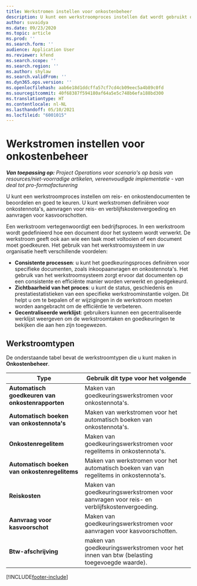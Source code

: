 ```yaml
---
title: Werkstromen instellen voor onkostenbeheer
description: U kunt een werkstroomproces instellen dat wordt gebruikt om reis- en onkostendocumenten te beoordelen en goed te keuren.
author: suvaidya
ms.date: 09/23/2020
ms.topic: article
ms.prod: ''
ms.search.form: ''
audience: Application User
ms.reviewer: kfend
ms.search.scope: ''
ms.search.region: ''
ms.author: shylaw
ms.search.validFrom: ''
ms.dyn365.ops.version: ''
ms.openlocfilehash: aab6e18d1ddcffa57cf7cd4cb09eec5a4b89c0fd
ms.sourcegitcommit: 40f68387f594180af64a5e5c748b6efa188bd300
ms.translationtype: HT
ms.contentlocale: nl-NL
ms.lasthandoff: 05/10/2021
ms.locfileid: "6001015"
---
```

# <a name="set-up-workflows-for-expense-management"></a>Werkstromen instellen voor onkostenbeheer

_**Van toepassing op:** Project Operations voor scenario's op basis van resources/niet-voorradige artikelen, vereenvoudigde implementatie - van deal tot pro-formafacturering_

U kunt een werkstroomproces instellen om reis- en onkostendocumenten te beoordelen en goed te keuren. U kunt werkstromen definiëren voor onkostennota's, aanvragen voor reis- en verblijfskostenvergoeding en aanvragen voor kasvoorschotten.

Een werkstroom vertegenwoordigt een bedrijfsproces. In een werkstroom wordt gedefinieerd hoe een document door het systeem wordt verwerkt. De werkstroom geeft ook aan wie een taak moet voltooien of een document moet goedkeuren. Het gebruik van het werkstroomsysteem in uw organisatie heeft verschillende voordelen:

- **Consistente processen**: u kunt het goedkeuringsproces definiëren voor specifieke documenten, zoals inkoopaanvragen en onkostennota's. Het gebruik van het werkstroomsysteem zorgt ervoor dat documenten op een consistente en efficiënte manier worden verwerkt en goedgekeurd.
- **Zichtbaarheid van het proces**: u kunt de status, geschiedenis en prestatiestatistieken van een specifieke werkstroominstantie volgen. Dit helpt u om te bepalen of er wijzigingen in de werkstroom moeten worden aangebracht om de efficiëntie te verbeteren.
- **Gecentraliseerde werklijst**: gebruikers kunnen een gecentraliseerde werklijst weergeven om de werkstroomtaken en goedkeuringen te bekijken die aan hen zijn toegewezen. 

## <a name="workflow-types"></a>Werkstroomtypen

De onderstaande tabel bevat de werkstroomtypen die u kunt maken in **Onkostenbeheer**.


|              <strong>Type</strong>              |                   <strong>Gebruik dit type voor het volgende</strong>                   |
|-------------------------------------------------|-----------------------------------------------------------------------|
|   <strong>Automatisch goedkeuren van onkostenrapporten</strong> |            Maken van goedkeuringswerkstromen voor onkostennota's.             |
|  <strong>Automatisch boeken van onkostennota's</strong>   |        Maken van werkstromen voor het automatisch boeken van onkostennota's.        |
|       <strong>Onkostenregelitem</strong>        |     Maken van goedkeuringswerkstromen voor regelitems in onkostennota's.      |
| <strong>Automatisch boeken van onkostenregelitems</strong> | Maken van werkstromen voor het automatisch boeken van van regelitems in onkostennota's. |
|       <strong>Reiskosten</strong>       |          Maken van goedkeuringswerkstromen voor aanvragen voor reis- en verblijfskostenvergoeding.           |
|      <strong>Aanvraag voor kasvoorschot</strong>      |         Maken van goedkeuringswerkstromen voor aanvragen voor kasvoorschotten.          |
|        <strong>Btw-afschrijving</strong>        | maken van goedkeuringswerkstromen voor het innen van btw (belasting toegevoegde waarde).  |


[!INCLUDE[footer-include](../includes/footer-banner.md)]